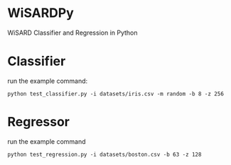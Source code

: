 # WiSARDPy
WiSARD Classifier and Regression in Python

# Classifier
run the example command:

```
python test_classifier.py -i datasets/iris.csv -m random -b 8 -z 256
```

# Regressor
run the example command

```
python test_regression.py -i datasets/boston.csv -b 63 -z 128
```
